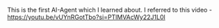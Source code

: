 This is the first AI-Agent which I learned about. I referred to this video - https://youtu.be/vUYnRGotTbo?si=PTlMVAcWy22J1L0l

